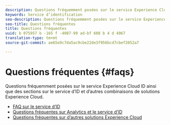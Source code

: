 ```yaml
---
description: Questions fréquemment posées sur le service Experience Cloud ID ainsi que des sections sur le service d’ID et d’autres combinaisons de solutions Experience Cloud.
keywords: Service d’identification
seo-description: Questions fréquemment posées sur le service Experience Cloud ID ainsi que des sections sur le service d’ID et d’autres combinaisons de solutions Experience Cloud.
seo-title: Questions fréquentes
title: Questions fréquentes
uuid: b 075957 b -165 f -4087-99 ad-bf 608 b 4 d 4967
translation-type: tm+mt
source-git-commit: ae65e9c7da5ac9cbe22de3f956bcd7cbef2052a7

---
```



# Questions fréquentes {#faqs}

Questions fréquemment posées sur le service Experience Cloud ID ainsi que des sections sur le service d’ID et d’autres combinaisons de solutions Experience Cloud.

* [FAQ sur le service d’ID](mcvid-faq.md)
* [Questions fréquentes sur Analytics et le service d’ID](mcvid-analytics-faq.md)
* [Questions fréquentes sur d’autres solutions Experience Cloud](mcvid-other-faq.md)
